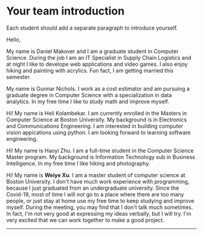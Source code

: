 # Your team introduction
 Each student should add a separate paragraph to introduce yourself.

Hello,

My name is Daniel Makover and I am a graduate student in Computer Science. During the job I am an IT Specialist in Supply Chain Logistics and at night I like to develope web applications and video games. I also enjoy hiking and painting with acrylics. Fun fact, I am getting married this semester.

My name is Gunnar Nichols. I work as a cost estimator and am pursuing a graduate degree in Computer Science with a specialization in data analytics. In my free time I like to study math and improve myself.


Hi! My name is Heli Kolambekar. I am currently enrolled in the Masters in Computer Science at Boston University. My background is in Electronics and Communications Engineering. I am interested in building computer vision appications using python. I am looking forward to learning software engineering.

Hi! My name is Haoyi Zhu. I am a full-time student in the Computer Science Master program. My background is Information Technology sub in Business Intelligence. In my free time I like hiking and photography.


Hi! My name is **Weiye Xu**. I am a master student of computer science at Boston University. I don't have much work experience with programming, because I just graduated from an undergraduate university. Since the Covid-19, most of time I will not go to a place where there are too many people, or just stay at home use my free time to keep studying and improve myself. During the meeting, you may find that I don't talk much sometimes. In fact, I'm not very good at expressing my ideas verbally, but I will try. I'm very excited that we can work together to make a good project.

********